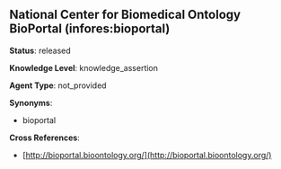 [//]: # (DO NOT MANUALLY EDIT THIS FILE. IT IS GENERATED FROM A TEMPLATE.)

## National Center for Biomedical Ontology BioPortal (infores:bioportal)

**Status**: released
  
**Knowledge Level**: knowledge_assertion
  
**Agent Type**: not_provided

**Synonyms**:

- bioportal

**Cross References**:

- [http://bioportal.bioontology.org/](http://bioportal.bioontology.org/)

